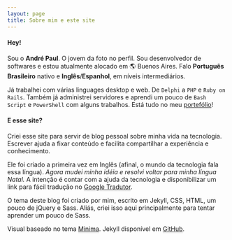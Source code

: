 ```yaml
---
layout: page
title: Sobre mim e este site
---
```


#### Hey!

Sou o **André Paul**. O jovem da foto no perfil. Sou desenvolvedor de softwares e estou atualmente alocado em 🌎 Buenos Aires. Falo **Português Brasileiro** nativo e **Inglês**/**Espanhol**, em níveis intermediários.

Já trabalhei com várias linguages desktop e web. De `Delphi` a `PHP` e `Ruby on Rails`. Também já administrei servidores e aprendi um pouco de `Bash Script` e `PowerShell` com alguns trabalhos. Está tudo no meu [portefólio](portefolio)!

#### E esse site?
Criei esse site para servir de blog pessoal sobre minha vida na tecnologia. Escrever ajuda a fixar conteúdo e facilita compartilhar a experiência e conhecimento.

Ele foi criado a primeira vez em Inglês (afinal, o mundo da tecnologia fala essa língua). *Agora mudei minha idéia e resolvi voltar para minha língua Natal.* A intenção é contar com a ajuda da tecnologia e disponibilizar um link para fácil tradução no [Google Tradutor](https://translate.google.com).

O tema deste blog foi criado por mim, escrito em Jekyll, CSS, HTML, um pouco de jQuery e Sass. Aliás, criei isso aqui principalmente para tentar aprender um pouco de Sass.

Visual baseado no tema [Minima](https://github.com/jekyll/minima). Jekyll disponível em [GitHub](https://github.com/jekyll/jekyll).
